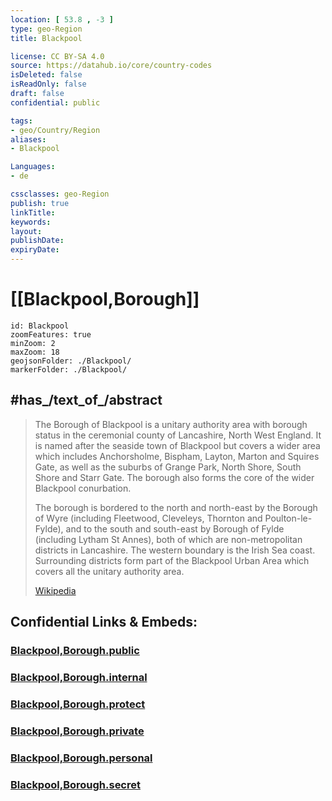 ```yaml
---
location: [ 53.8 , -3 ] 
type: geo-Region
title: Blackpool

license: CC BY-SA 4.0
source: https://datahub.io/core/country-codes
isDeleted: false
isReadOnly: false
draft: false
confidential: public

tags:
- geo/Country/Region
aliases:
- Blackpool

Languages:
- de

cssclasses: geo-Region
publish: true
linkTitle: 
keywords: 
layout: 
publishDate: 
expiryDate: 
---
```


# [[Blackpool,Borough]]

```leaflet
id: Blackpool
zoomFeatures: true 
minZoom: 2 
maxZoom: 18
geojsonFolder: ./Blackpool/
markerFolder: ./Blackpool/
```


## #has_/text_of_/abstract 

> The Borough of Blackpool is a unitary authority area with borough status 
> in the ceremonial county of Lancashire, North West England. 
> It is named after the seaside town of Blackpool 
> but covers a wider area which includes Anchorsholme, Bispham, Layton, Marton 
> and Squires Gate, as well as the suburbs of Grange Park, North Shore, South Shore and Starr Gate. 
> The borough also forms the core of the wider Blackpool conurbation.
>
> The borough is bordered to the north and north-east by the Borough of Wyre 
> (including Fleetwood, Cleveleys, Thornton and Poulton-le-Fylde), 
> and to the south and south-east by Borough of Fylde (including Lytham St Annes), 
> both of which are non-metropolitan districts in Lancashire. 
> The western boundary is the Irish Sea coast. 
> Surrounding districts form part of the Blackpool Urban Area 
> which covers all the unitary authority area.
>
> [Wikipedia](https://en.wikipedia.org/wiki/Borough%20of%20Blackpool)


## Confidential Links & Embeds: 

### [Blackpool,Borough.public](/_public/\Earth\Continent\Europe\Europe~North\UK\England\Regions~England\North_West_England\LancashireBlackpool,Borough.public.md) 

### [Blackpool,Borough.internal](/_internal/\Earth\Continent\Europe\Europe~North\UK\England\Regions~England\North_West_England\LancashireBlackpool,Borough.internal.md) 

### [Blackpool,Borough.protect](/_protect/\Earth\Continent\Europe\Europe~North\UK\England\Regions~England\North_West_England\LancashireBlackpool,Borough.protect.md) 

### [Blackpool,Borough.private](/_private/\Earth\Continent\Europe\Europe~North\UK\England\Regions~England\North_West_England\LancashireBlackpool,Borough.private.md) 

### [Blackpool,Borough.personal](/_personal/\Earth\Continent\Europe\Europe~North\UK\England\Regions~England\North_West_England\LancashireBlackpool,Borough.personal.md) 

### [Blackpool,Borough.secret](/_secret/\Earth\Continent\Europe\Europe~North\UK\England\Regions~England\North_West_England\LancashireBlackpool,Borough.secret.md)

